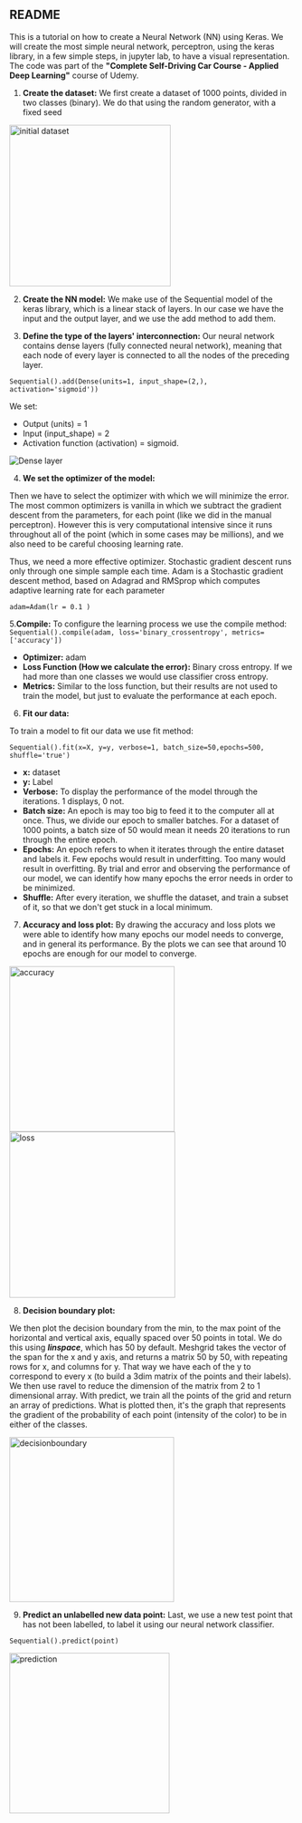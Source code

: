 ## README
This is a tutorial on how to create a Neural Network (NN) using Keras.
We will create the most simple neural network, perceptron, using the keras library, in a few simple steps, in jupyter lab, to have a visual representation.
The code was part of the **"Complete Self-Driving Car Course - Applied Deep Learning"** course of Udemy.

1. **Create the dataset:**
We first create a dataset of 1000 points, divided in two classes (binary). We do that using the random generator, with a fixed seed

<img width="285" alt="initial dataset" src="https://user-images.githubusercontent.com/34197007/79742695-85229c80-8303-11ea-9214-47eefd5dea3a.PNG">

2. **Create the NN model:**
We make use of the Sequential model of the keras library, which is a linear stack of layers.
In our case we have the input and the output layer, and we use the add method to add them.

3. **Define the type of the layers' interconnection:**
Our neural network contains dense layers (fully connected neural network), meaning that each node of every layer is connected to all the nodes of the preceding layer.

`Sequential().add(Dense(units=1, input_shape=(2,), activation='sigmoid'))`

We set:
- Output (units) = 1
- Input (input_shape) = 2
- Activation function (activation) = sigmoid.

![Dense layer](https://user-images.githubusercontent.com/34197007/79742693-848a0600-8303-11ea-98d9-b765ef365f33.png)

4. **We set the optimizer of the model:**

Then we have to select the optimizer with which we will minimize the error. The most common optimizers is vanilla in which we subtract the gradient descent from the parameters, for each point (like we did in the manual perceptron). However this is very computational intensive since it runs throughout all of the point (which in some cases may be millions), and we also need to be careful choosing learning rate.

 Thus, we need a more effective optimizer. Stochastic gradient descent runs only through one simple sample each time.
  Adam is a Stochastic gradient descent method, based on Adagrad and RMSprop which computes adaptive learning rate for each parameter

`adam=Adam(lr = 0.1 )`

5.**Compile:**
To configure the learning process we use the compile method:
`Sequential().compile(adam, loss='binary_crossentropy', metrics=['accuracy'])`
- **Optimizer:** adam
- **Loss Function (How we calculate the error):** Binary cross entropy. If we had more than one classes we would use classifier cross entropy.
- **Metrics:** Similar to the loss function, but their results are not used to train the model, but just to evaluate the performance at each epoch.

6. **Fit our data:**

To train a model to fit our data we use fit method:

`Sequential().fit(x=X, y=y, verbose=1, batch_size=50,epochs=500, shuffle='true')`
- **x:** dataset
- **y:** Label
- **Verbose:** To display the performance of the model through the iterations. 1 displays, 0 not.
- **Batch size:** An epoch is may too big to feed it to the computer all at once. Thus, we divide our epoch to smaller batches. For a dataset of 1000 points, a batch size of 50 would mean it needs 20 iterations
to run through the entire epoch.
- **Epochs:** An epoch refers to when it iterates through the entire dataset and labels it. Few epochs would result in underfitting. Too many would result in overfitting. By trial and error and observing the
performance of our model, we can identify how many epochs the error needs in order to be minimized.
- **Shuffle:** After every iteration, we shuffle the dataset, and train a subset of it, so that we don't get stuck in a local minimum.

7. **Accuracy and loss plot:**
By drawing the accuracy and loss plots we were able to identify how many epochs our model needs to converge, and in general its performance. By the plots we can see that around 10 epochs are enough for our model to converge.

<img width="292" alt="accuracy" src="https://user-images.githubusercontent.com/34197007/79742700-85bb3300-8303-11ea-8770-30f266b1caf1.PNG">

<img width="293" alt="loss" src="https://user-images.githubusercontent.com/34197007/79742696-85229c80-8303-11ea-99ee-ba50df1b9603.PNG">

8. **Decision boundary plot:**

We then plot the decision boundary from the min, to the max point of the horizontal and vertical axis, equally spaced over 50 points in total. We do this using ***linspace***, which has 50 by default. Meshgrid takes
the vector of the span for the x and y axis, and returns a matrix 50 by 50, with repeating rows for x, and columns for y. That way we have each of the y to correspond to every x (to build a 3dim matrix of the points and their labels).
We then use ravel to reduce the dimension of the matrix from 2 to 1 dimensional array.
With predict, we train all the points of the grid and return an array of predictions.
What is plotted then, it's the graph that represents the gradient of the probability of each point (intensity of the color) to be in either of the classes.

<img width="291" alt="decisionboundary" src="https://user-images.githubusercontent.com/34197007/79742691-83f16f80-8303-11ea-8f47-bad96669b2eb.PNG">

9. **Predict an unlabelled new data point:**
Last, we use a new test point that has not been labelled, to label it using our neural network classifier.

`Sequential().predict(point)`

<img width="283" alt="prediction" src="https://user-images.githubusercontent.com/34197007/79742697-85bb3300-8303-11ea-98ba-3a5536bdbbd1.PNG">
